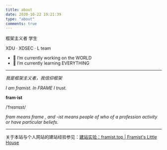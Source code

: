 ```yaml
---
title: about
date: 2020-10-22 19:21:39
type: "about"
comments: true
---
```


框架主义者 学生

XDU · XDSEC · L team


- 🔭 I’m currently working on the WORLD
- 🌱 I’m currently learning EVERYTHING

---

*我是框架主义者，我信仰框架*

*I am framist. In FRAME I trust.*


<!--

- 🔭 I’m currently working on ...
- 🌱 I’m currently learning ...
- 👯 I’m looking to collaborate on ...
- 🤔 I’m looking for help with ...
- 💬 Ask me about ...
- 📫 How to reach me: ...
- 😄 Pronouns: ...
- ⚡ Fun fact: ...
-->

**fram·ist**

/ˈfreɪmɪst/

*fram means frame , and -ist means people of who of a profession activity or have particular beliefs.*


---

关于本站与个人网站的建站经验参见：[建站实验：framist.top | Framist's Little House](https://framist.github.io/2022/01/26/建站实验/)
